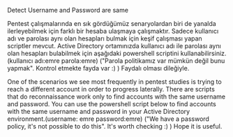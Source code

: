 Detect Username and Password are same

Pentest çalışmalarında en sık gördüğümüz senaryolardan biri de yanalda ilerleyebilmek için farklı bir hesaba ulaşmaya çalışmaktır.
Sadece kullanıcı adı ve parolası aynı olan hesapları bulmak için keşif çalışması yapan scriptler mevcut.
Active Directory ortamınızda kullanıcı adı ile parolası aynı olan hesapları bulabilmek için aşağıdaki powershell scriptini kullanabilirsiniz.(kullanıcı adı:emre parola:emre)
("Parola politikamız var mümkün değil bunu yapmak". Kontrol etmekte fayda var :) )
Faydalı olması dileğiyle.

One of the scenarios we see most frequently in pentest studies is trying to reach a different account in order to progress laterally.
There are scripts that do reconnaissance work only to find accounts with the same username and password.
You can use the powershell script below to find accounts with the same username and password in your Active Directory environment.(username: emre password:emre)
("We have a password policy, it's not possible to do this". It's worth checking :) )
Hope it is useful.
